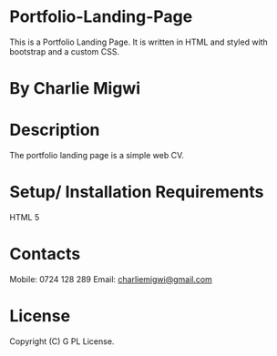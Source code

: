 # Portfolio-Landing-Page
This is a Portfolio Landing Page. It is written in HTML and styled with bootstrap and a custom CSS. 
# By Charlie Migwi
# Description
The portfolio landing page is a simple web CV.
# Setup/ Installation Requirements
HTML 5
# Contacts
Mobile: 0724 128 289 Email: charliemigwi@gmail.com
# License  
Copyright (C) G PL License.

